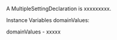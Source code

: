 A MultipleSettingDeclaration is xxxxxxxxx.Instance Variables	domainValues:		<Object>domainValues	- xxxxx